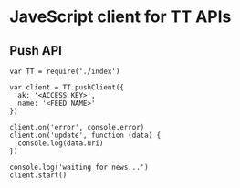 # JaveScript client for TT APIs

## Push API

    var TT = require('./index')

    var client = TT.pushClient({
      ak: '<ACCESS KEY>',
      name: '<FEED NAME>'
    })

    client.on('error', console.error)
    client.on('update', function (data) {
      console.log(data.uri)
    })

    console.log('waiting for news...')
    client.start()
